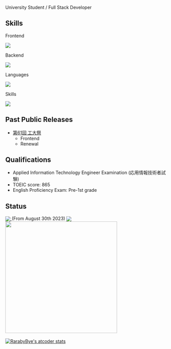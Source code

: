 University Student / Full Stack Developer

<h2>Skills</h2>
<p>Frontend</p>
<a href="https://skillicons.dev">
  <img src="https://skillicons.dev/icons?i=html,css,scss,js,ts,react,jquery" />
</a>
<p>Backend</p>
<a href="https://skillicons.dev">
  <img src="https://skillicons.dev/icons?i=nodejs,ruby" />
</a>
<p>Languages</p>
<a href="https://skillicons.dev">
  <img src="https://skillicons.dev/icons?i=c,cpp,java,py" />
</a>
<p>Skills</p>
<a href="https://skillicons.dev">
  <img src="https://skillicons.dev/icons?i=git,github,githubactions,firebase,gcp,postman,vscode,clion,eclipse,atom" />
</a>

<h2>Past Public Releases</h2>
<ul>
  <li>
    <a href="https://koudaisai.com/61st/">第61回 工大祭</a>
    <ul>
      <li>Frontend</li>
      <li>Renewal</li>
    </ul>
  </li>
<!--   <li>
    <a href="https://heatstroke.jp/">熱中症搬送者数予測サイト</a>
    <ul>
      <li>Frontend(Designs, Graph using Apexcharts)</li>
      <li>Backend(API, Calculating estimations)</li>
    </ul>
  </li> -->
</ul>

<h2>Qualifications</h2>
<ul>
  <li>Applied Information Technology Engineer Examination (応用情報技術者試験)</li>
  <li>TOEIC score: 865</li>
  <li>English Proficiency Exam: Pre-1st grade</li>
</ul>

<h2>Status</h2>
<a href="https://wakatime.com/@4fc8088f-5a18-4f4b-99be-28a739b8cc1c">
  <img align="center" src="https://wakatime.com/badge/user/4fc8088f-5a18-4f4b-99be-28a739b8cc1c.svg" />
</a>
(From August 30th 2023)
<img align="center" src="https://github-readme-stats.vercel.app/api/top-langs/?username=MurakawaTakuya&layout=compact" />
<a href="https://github.com/Raraby/github-readme-stats">
  <img align="center" height="350" src="https://github-readme-stats.vercel.app/api/wakatime?username=@MurakawaTakuya&layout=compact" />
</a>
<br><br>
<a href="https://github.com/iwbc-mzk/atcoder-readme-stats">
  <img src="https://atcoder-readme-stats.vercel.app/stats/RarabyBye?show_history=5&width=300" alt="RarabyBye's atcoder stats" />
</a>



